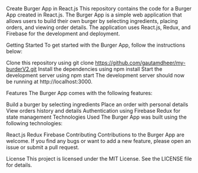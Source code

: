 Create Burger App in React.js
This repository contains the code for a Burger App created in React.js. The Burger App is a simple web application that allows users to build their own burger by selecting ingredients, placing orders, and viewing order details. The application uses React.js, Redux, and Firebase for the development and deployment.

Getting Started
To get started with the Burger App, follow the instructions below:

Clone this repository using git clone https://github.com/gautamdheer/my-burderV2.git
Install the dependencies using npm install
Start the development server using npm start
The development server should now be running at http://localhost:3000.

Features
The Burger App comes with the following features:

Build a burger by selecting ingredients
Place an order with personal details
View orders history and details
Authentication using Firebase
Redux for state management
Technologies Used
The Burger App was built using the following technologies:

React.js
Redux
Firebase
Contributing
Contributions to the Burger App are welcome. If you find any bugs or want to add a new feature, please open an issue or submit a pull request.

License
This project is licensed under the MIT License. See the LICENSE file for details.